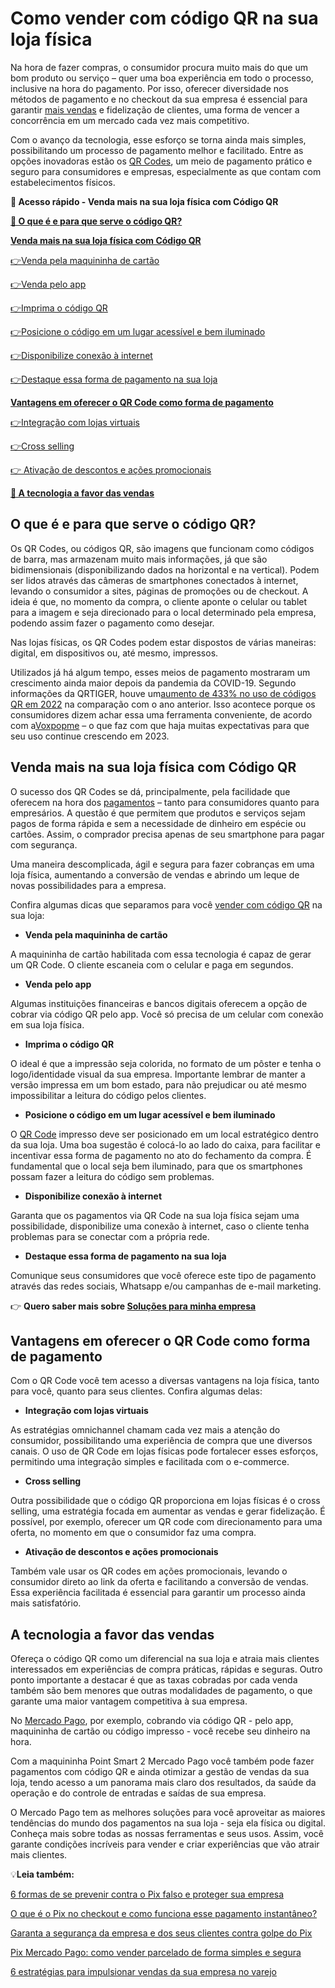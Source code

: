 # Como vender com código QR na sua loja física

Na hora de fazer compras, o consumidor procura muito mais do que um bom produto ou serviço – quer uma boa experiência em todo o processo, inclusive na hora do pagamento. Por isso, oferecer diversidade nos métodos de pagamento e no checkout da sua empresa é essencial para garantir [mais vendas](https://meubolso.mercadopago.com.br/como-utilizar-codigo-qr-na-sua-empresa) e fidelização de clientes, uma forma de vencer a concorrência em um mercado cada vez mais competitivo.

Com o avanço da tecnologia, esse esforço se torna ainda mais simples, possibilitando um processo de pagamento melhor e facilitado. Entre as opções inovadoras estão os [QR Codes](https://meubolso.mercadopago.com.br/codigo-qr), um meio de pagamento prático e seguro para consumidores e empresas, especialmente as que contam com estabelecimentos físicos.

**💙 Acesso rápido - Venda mais na sua loja física com Código QR**

**[🤔 O que é e para que serve o código QR?](#A)**

**[Venda mais na sua loja física com Código QR](#B)**

[](#C)[👉](#L)[Venda pela maquininha de cartão](#C)

[](#D)[👉](#L)[Venda pelo app](#D)

[](#E)[👉](#L)[Imprima o código QR](#E)

[](#F)[👉](#L)[Posicione o código em um lugar acessível e bem iluminado](#F)

[](#G)[👉](#L)[Disponibilize conexão à internet](#G)

[](#H)[👉](#L)[Destaque essa forma de pagamento na sua loja](#H)

**[Vantagens em oferecer o QR Code como forma de pagamento](#I)**

[](#J)[👉](#L)[Integração com lojas virtuais](#J)

[](#K)[👉](#L)[Cross selling](#K)

[👉 Ativação de descontos e ações promocionais](#L)

**[💙 A tecnologia a favor das vendas](#M)**

[](#)
## O que é e para que serve o código QR?

Os QR Codes, ou códigos QR, são imagens que funcionam como códigos de barra, mas armazenam muito mais informações, já que são bidimensionais (disponibilizando dados na horizontal e na vertical). Podem ser lidos através das câmeras de smartphones conectados à internet, levando o consumidor a sites, páginas de promoções ou de checkout. A ideia é que, no momento da compra, o cliente aponte o celular ou tablet para a imagem e seja direcionado para o local determinado pela empresa, podendo assim fazer o pagamento como desejar.

Nas lojas físicas, os QR Codes podem estar dispostos de várias maneiras: digital, em dispositivos ou, até mesmo, impressos.

Utilizados já há algum tempo, esses meios de pagamento mostraram um crescimento ainda maior depois da pandemia da COVID-19. Segundo informações da QRTIGER, houve um[aumento de 433% no uso de códigos QR em 2022](https://www.qrcode-tiger.com/pt/qr-code-statistics-2022-q1#:~:text=smartphones%20no%20futuro.-,Estat%C3%ADsticas%20globais%20de%20uso%20de%20c%C3%B3digo%20QR%20em%202022,rela%C3%A7%C3%A3o%20aos%20n%C3%BAmeros%20de%202021.) na comparação com o ano anterior. Isso acontece porque os consumidores dizem achar essa uma ferramenta conveniente, de acordo com a[Voxpopme](https://www.christophtrappe.com/qr-codes-marketing/) – o que faz com que haja muitas expectativas para que seu uso continue crescendo em 2023.

[](#)
## 

## Venda mais na sua loja física com Código QR

O sucesso dos QR Codes se dá, principalmente, pela facilidade que oferecem na hora dos [pagamentos](https://meubolso.mercadopago.com.br/chegou-a-hora-de-ganhar-mais-dinheiro-bem-vindo-a-era-dos-pagamentos-instantaneos) – tanto para consumidores quanto para empresários. A questão é que permitem que produtos e serviços sejam pagos de forma rápida e sem a necessidade de dinheiro em espécie ou cartões. Assim, o comprador precisa apenas de seu smartphone para pagar com segurança.

Uma maneira descomplicada, ágil e segura para fazer cobranças em uma loja física, aumentando a conversão de vendas e abrindo um leque de novas possibilidades para a empresa.

Confira algumas dicas que separamos para você [vender com código QR](https://meubolso.mercadopago.com.br/codigo-qr) na sua loja:

[](#)

- **Venda pela maquininha de cartão**

A maquininha de cartão habilitada com essa tecnologia é capaz de gerar um QR Code. O cliente escaneia com o celular e paga em segundos.

[](#)

- **Venda pelo app**

Algumas instituições financeiras e bancos digitais oferecem a opção de cobrar via código QR pelo app. Você só precisa de um celular com conexão em sua loja física.

[](#)

- **Imprima o código QR**

O ideal é que a impressão seja colorida, no formato de um pôster e tenha o logo/identidade visual da sua empresa. Importante lembrar de manter a versão impressa em um bom estado, para não prejudicar ou até mesmo impossibilitar a leitura do código pelos clientes.

[](#)

- **Posicione o código em um lugar acessível e bem iluminado**

O [QR Code](https://empreendedores.mercadopago.com.br/codigo-qr-o-guia-completo-para-seu-negocio-vender-mais) impresso deve ser posicionado em um local estratégico dentro da sua loja. Uma boa sugestão é colocá-lo ao lado do caixa, para facilitar e incentivar essa forma de pagamento no ato do fechamento da compra. É fundamental que o local seja bem iluminado, para que os smartphones possam fazer a leitura do código sem problemas.

[](#)

- **Disponibilize conexão à internet**

Garanta que os pagamentos via QR Code na sua loja física sejam uma possibilidade, disponibilize uma conexão à internet, caso o cliente tenha problemas para se conectar com a própria rede.

[](#)

- **Destaque essa forma de pagamento na sua loja**

Comunique seus consumidores que você oferece este tipo de pagamento através das redes sociais, Whatsapp e/ou campanhas de e-mail marketing.

👉 **Quero saber mais sobre [Soluções para minha empresa](https://meubolso.mercadopago.com.br/guia-completo-para-conta-pj)**

[](#)
## Vantagens em oferecer o QR Code como forma de pagamento

Com o QR Code você tem acesso a diversas vantagens na loja física, tanto para você, quanto para seus clientes. Confira algumas delas:

[](#)

- **Integração com lojas virtuais**

As estratégias omnichannel chamam cada vez mais a atenção do consumidor, possibilitando uma experiência de compra que une diversos canais. O uso de QR Code em lojas físicas pode fortalecer esses esforços, permitindo uma integração simples e facilitada com o e-commerce.

[](#)

- **Cross selling**

Outra possibilidade que o código QR proporciona em lojas físicas é o cross selling, uma estratégia focada em aumentar as vendas e gerar fidelização. É possível, por exemplo, oferecer um QR code com direcionamento para uma oferta, no momento em que o consumidor faz uma compra.

[](#)

- **Ativação de descontos e ações promocionais**

Também vale usar os QR codes em ações promocionais, levando o consumidor direto ao link da oferta e facilitando a conversão de vendas. Essa experiência facilitada é essencial para garantir um processo ainda mais satisfatório.

[](#)
## A tecnologia a favor das vendas

Ofereça o código QR como um diferencial na sua loja e atraia mais clientes interessados em experiências de compra práticas, rápidas e seguras. Outro ponto importante a destacar é que as taxas cobradas por cada venda também são bem menores que outras modalidades de pagamento, o que garante uma maior vantagem competitiva à sua empresa.

No [Mercado Pago](https://meubolso.mercadopago.com.br/codigo-qr-pix-mercado-pago), por exemplo, cobrando via código QR - pelo app, maquininha de cartão ou código impresso - você recebe seu dinheiro na hora.

Com a maquininha Point Smart 2 Mercado Pago você também pode fazer pagamentos com código QR e ainda otimizar a gestão de vendas da sua loja, tendo acesso a um panorama mais claro dos resultados, da saúde da operação e do controle de entradas e saídas de sua empresa.

O Mercado Pago tem as melhores soluções para você aproveitar as maiores tendências do mundo dos pagamentos na sua loja - seja ela física ou digital. Conheça mais sobre todas as nossas ferramentas e seus usos. Assim, você garante condições incríveis para vender e criar experiências que vão atrair mais clientes.

💡**Leia também:**

[6 formas de se prevenir contra o Pix falso e proteger sua empresa](https://meubolso.mercadopago.com.br/como-proteger-sua-empresa-do-pix-falso)

[O que é o Pix no checkout e como funciona esse pagamento instantâneo?](https://meubolso.mercadopago.com.br/pagamento-instantaneo-pix-no-checkout-como-funciona)

[Garanta a segurança da empresa e dos seus clientes contra golpe do Pix](https://meubolso.mercadopago.com.br/golpe-do-pix-como-garantir-seguranca-para-empresa)

[Pix Mercado Pago: como vender parcelado de forma simples e segura](https://meubolso.mercadopago.com.br/pix-mercado-pago-vender-parcelado)

[6 estratégias para impulsionar vendas da sua empresa no varejo](https://meubolso.mercadopago.com.br/tendencias-do-varejo-e-estrategias-para-impulsionar-vendas)